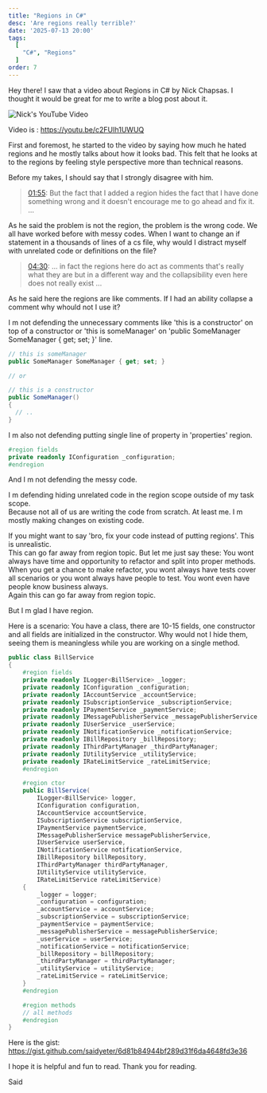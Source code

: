 ```yaml
---
title: "Regions in C#"
desc: 'Are regions really terrible?'  
date: '2025-07-13 20:00'
tags:
  [
    "C#", "Regions"
  ]
order: 7
---
```


Hey there! I saw that a video about Regions in C# by Nick Chapsas. I thought it would be great for me to write a blog post about it.

![Nick's YouTube Video](/assets/regions/yt-thumbnail-nick.png)

Video is : https://youtu.be/c2FUIh1UWUQ

First and foremost, he started to the video by saying how much he hated regions and he mostly talks about how it looks bad. This felt that he looks at to the regions by feeling style perspective more than technical reasons.

Before my takes, I should say that I strongly disagree with him.

> [01:55](https://youtu.be/c2FUIh1UWUQ?t=115): But the fact that I added a region hides the fact that I have done something wrong and it doesn't encourage me to go ahead and fix it. ...

As he said the problem is not the region, the problem is the wrong code. We all have worked before with messy codes. When I want to change an if statement in a thousands of lines of a cs file, why would I distract myself with unrelated code or definitions on the file?

> [04:30](https://youtu.be/c2FUIh1UWUQ?t=270): ... in fact the regions here do act as comments that's really what they are but in a different way and the collapsibility even here does not really exist ...

As he said here the regions are like comments. If I had an ability collapse a comment why whould not I use it? 

I m not defending the unnecessary comments like 'this is a constructor' on top of a constructor or 'this is someManager' on 'public SomeManager SomeManager { get; set; }' line. 

```csharp
// this is someManager
public SomeManager SomeManager { get; set; }

// or 

// this is a constructor
public SomeManager()
{
  // ..
}
```

I m also not defending putting single line of property in 'properties' region.
```csharp
#region fields
private readonly IConfiguration _configuration;
#endregion
```
And I m not defending the messy code.

I m defending hiding unrelated code in the region scope outside of my task scope.  
Because not all of us are writing the code from scratch. At least me. I m mostly making changes on existing code.  

If you might want to say 'bro, fix your code instead of putting regions'. This is unrealistic.  
This can go far away from region topic. But let me just say these: You wont always have time and opportunity to refactor and split into proper methods. When you get a chance to make refactor, you wont always have tests cover all scenarios or you wont always have people to test. You wont even have people know business always.  
Again this can go far away from region topic.  

But I m glad I have region.  

Here is a scenario: You have a class, there are 10-15 fields, one constructor and all fields are initialized in the constructor. Why would not I hide them, seeing them is meaningless while you are working on a single method. 

```csharp
public class BillService 
{
    #region fields
    private readonly ILogger<BillService> _logger;
    private readonly IConfiguration _configuration;
    private readonly IAccountService _accountService;
    private readonly ISubscriptionService _subscriptionService;
    private readonly IPaymentService _paymentService;
    private readonly IMessagePublisherService _messagePublisherService;
    private readonly IUserService _userService;
    private readonly INotificationService _notificationService;
    private readonly IBillRepository _billRepository;
    private readonly IThirdPartyManager _thirdPartyManager;
    private readonly IUtilityService _utilityService;
    private readonly IRateLimitService _rateLimitService;
    #endregion

    #region ctor
    public BillService(
        ILogger<BillService> logger,
        IConfiguration configuration,
        IAccountService accountService,
        ISubscriptionService subscriptionService,
        IPaymentService paymentService,
        IMessagePublisherService messagePublisherService,
        IUserService userService,
        INotificationService notificationService,
        IBillRepository billRepository,
        IThirdPartyManager thirdPartyManager,
        IUtilityService utilityService,
        IRateLimitService rateLimitService)
    {
        _logger = logger;
        _configuration = configuration;
        _accountService = accountService;
        _subscriptionService = subscriptionService;
        _paymentService = paymentService;
        _messagePublisherService = messagePublisherService;
        _userService = userService;
        _notificationService = notificationService;
        _billRepository = billRepository;
        _thirdPartyManager = thirdPartyManager;
        _utilityService = utilityService;
        _rateLimitService = rateLimitService;
    }
    #endregion

    #region methods
    // all methods 
    #endregion
}
```
Here is the gist: https://gist.github.com/saidyeter/6d81b84944bf289d31f6da4648fd3e36

I hope it is helpful and fun to read. Thank you for reading. 

Said

